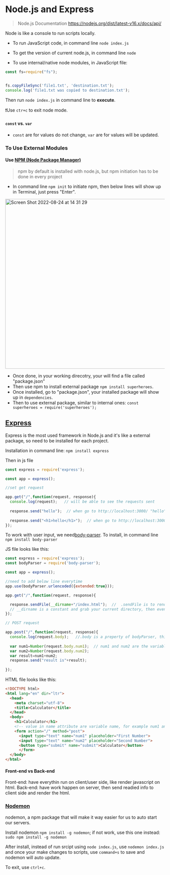 # Node.js and Express


> Node.js Documentation https://nodejs.org/dist/latest-v16.x/docs/api/


Node is like a console to run scripts locally.

- To run JavaScript code, in command line `node index.js`

- To get the version of current node.js, in command line `node`

- To use internal/native node modules, in JavaScript file:

```javascript
const fs=require("fs");


fs.copyFileSync('file1.txt', 'destination.txt');
console.log('file1.txt was copied to destination.txt');
```
Then run `node index.js` in command line to **execute**.

❗️Use `ctr+c` to exit node mode.

#### `const` vs. `var`
  - `const` are for values do not change, `var` are for values will be updated.

### To Use External Modules

#### Use [NPM (Node Package Manager)](https://www.npmjs.com)

> npm by default is installed with node.js, but npm initiation has to be done in every project


- In command line `npm init` to initiate npm, then below lines will show up in Terminal, just press "Enter".

<img width="536" alt="Screen Shot 2022-08-24 at 14 31 29" src="https://user-images.githubusercontent.com/103771536/186495963-5d16fb10-5f58-4775-b029-ed4c6e4ee0ce.png">


- Once done, in your working direcotry, your will find a file called "package.json"
- Then use npm to install external package `npm install superheroes`.
- Once installed, go to "package.json", your installed package will show up in `dependencies`.
- Then to use external package, similar to internal ones: `const superheroes = require('superheroes');`



## [Express](https://expressjs.com/en/4x/api.html)

Express is the most used framework in Node.js and it's like a external package, so need to be installed for each project.

Installation in command line: `npm install express `

Then in js file

```javascript
const express = require('express');

const app = express();

//set get request

app.get("/",function(request, response){
  console.log(request);   // will be able to see the requests sent
  
  response.send("hello");  // when go to http://localhost:3000/ "hello" will render
  
  response.send("<h1>hello</h1>");  // when go to http://localhost:3000/ html will render
});

```

To work with user input, we need[body-parser](https://www.npmjs.com/package/body-parser). To install, in command line `npm install body-parser`

JS file looks like this:

```javascript
const express = require('express');
const bodyParser = require('body-parser');

const app = express();

//need to add below line everytime
app.use(bodyParser.urlencoded({extended:true}));

app.get("/",function(request, response){

  response.sendFile(__dirname+"/index.html");  //  .sendFile is to render the whole hmtl page
  // __dirname is a constant and grab your current directory, then even if we move to cloud or some other server, it will find the file
});

// POST request

app.post("/",function(request, response){
  console.log(request.body);   //.body is a preperty of bodyParser, this will log all the value user inputed
  
  var num1=Number(request.body.num1);  // num1 and num2 are the variable names in index.html
  var num2=Number(request.body.num2);
  var result=num1+num2;
  response.send("result is"+result);  
 
});
```

HTML file looks like this:

```html
<!DOCTYPE html>
<html lang="en" dir="ltr">
  <head>
    <meta charset="utf-8">
    <title>Calculator</title>
  </head>
  <body>
    <h1>Calculator</h1>
    <!-- value in name attribute are variable name, for example num1 and num2-->
    <form action="/" method="post">
      <input type="text" name="num1" placeholder="First Number">
      <input type="text" name="num2" placeholder="Second Number">
      <button type="submit" name="submit">Calculator</button>
      </form>
  </body>
</html>
```

#### Front-end vs Back-end

Front-end: have everythin run on client/user side, like render javascript on html.
Back-end: have work happen on server, then send readied info to client side and render the html.

### [Nodemon](https://www.npmjs.com/package/nodemon)

nodemon, a npm package that will make it way easier for us to auto start our servers.

Install nodemon `npm install -g nodemon`; if not work, use this one instead: `sudo npm install -g nodemon`

After install, instead of run srcipt using `node index.js`, use `nodemon index.js` and once your make changes to scripts, use `command+s` to save and nodemon will auto update.

To exit, use `ctrl+c`.















